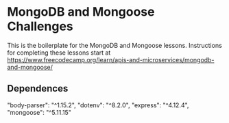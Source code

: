 # MongoDB and Mongoose Challenges

This is the boilerplate for the MongoDB and Mongoose lessons. Instructions for completing these lessons start at https://www.freecodecamp.org/learn/apis-and-microservices/mongodb-and-mongoose/

## Dependences 
  "body-parser": "^1.15.2",
    "dotenv": "^8.2.0",
    "express": "^4.12.4",
    "mongoose": "^5.11.15"
